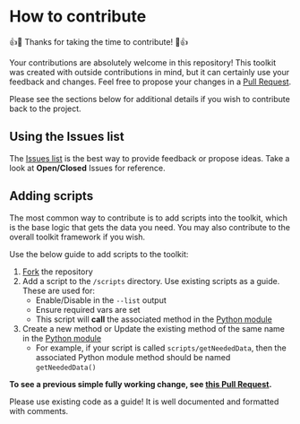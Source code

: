 # How to contribute

:+1::tada: Thanks for taking the time to contribute! :tada::+1:

Your contributions are absolutely welcome in this repository! This toolkit was created with outside contributions in mind, but it can certainly use your feedback and changes. Feel free to propose your changes in a [Pull Request](https://help.github.com/articles/about-pull-requests/).

Please see the sections below for additional details if you wish to contribute back to the project.

## Using the Issues list

The [Issues list](https://github.com/colossus9/github-admin-toolkit/issues) is the best way to provide feedback or propose ideas. Take a look at **Open/Closed** Issues for reference.

## Adding scripts

The most common way to contribute is to add scripts into the toolkit, which is the base logic that gets the data you need. You may also contribute to the overall toolkit framework if you wish.

Use the below guide to add scripts to the toolkit:

1. [Fork](https://help.github.com/articles/fork-a-repo/) the repository
2. Add a script to the `/scripts` directory. Use existing scripts as a guide. These are used for:
    - Enable/Disable in the `--list` output
    - Ensure required vars are set
    - This script will **call** the associated method in the [Python module](https://github.com/colossus9/github-admin-toolkit/blob/master/scripts/modules/github-admin-toolkit.py)
3. Create a new method or Update the existing method of the same name in the [Python module](https://github.com/colossus9/github-admin-toolkit/blob/master/scripts/modules/github-admin-toolkit.py)
    - For example, if your script is called `scripts/getNeededData`, then the associated Python module method should be named `getNeededData()`

**To see a previous simple fully working change, see [this Pull Request](https://github.com/colossus9/github-admin-toolkit/pull/11).**

Please use existing code as a guide! It is well documented and formatted with comments.
